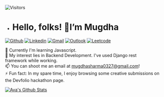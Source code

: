 ![Visitors](https://api.visitorbadge.io/api/visitors?path=https%3A%2F%2Fgithub.com%2Fmugdha273&countColor=%23d9e3f0)
- # Hello, folks! :handshake:I’m Mugdha  

[![Github](https://img.shields.io/badge/-Github-000?style=flat&logo=Github&logoColor=white)](https://github.com/mugdha273)
[![Linkedin](https://img.shields.io/badge/-LinkedIn-blue?style=flat&logo=Linkedin&logoColor=white)](https://www.linkedin.com/in/mugdha-sharma-34a816200/)
[![Gmail](https://img.shields.io/badge/-Gmail-c14438?style=flat&logo=Gmail&logoColor=white)](mailto:mugdhasharma0327@gmail.com)
[![Outlook](https://img.shields.io/badge/-Outlook-0078D4?style=flat&logo=Microsoft-Outlook&logoColor=white)](mailto:mugdha0327@outlook.com)
[![Leetcode](https://img.shields.io/badge/dynamic/json?style=plastic&labelColor=black&color=%23ffa116&label=Solved&query=solved&url=https%3A%2F%2Fleetcode-badge.vercel.app%2Fapi%2Fusers%2Fmugdha1717&logo=leetcode&logoColor=yellow)](https://leetcode.com/mugdha1717/)

👀 Currently I'm learning Javascript.  
🌱 My interest lies in Backend Development. I've used Django rest framework while working.   
📫 You can shoot me an email at mugdhasharma0327@gmail.com!    
⚡ Fun fact: In my spare time, I enjoy browsing some creative submissions on the Devfolio hackathon page.

[![Ava's Github Stats](https://github-readme-stats.vercel.app/api?username=mugdha273)](https://github.com/mugdha273/github-readme-stats)

